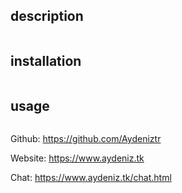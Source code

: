 

<img src=''>

## description
```

```

## installation

```

```

## usage

```

```

  Github: https://github.com/Aydeniztr
  
  Website: https://www.aydeniz.tk 
  
  Chat: https://www.aydeniz.tk/chat.html 
